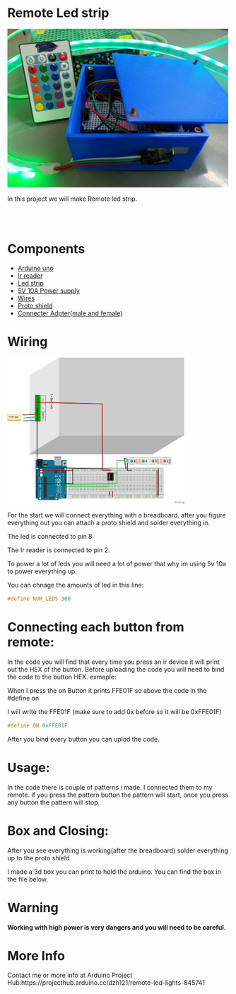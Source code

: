  <h1>Remote Led strip</h1>
 <img src="Remote-led.jpeg" width=500 highet=500>
 <p>In this project we will make Remote led strip.</p>
 <br>
 <br>
 <h1>Components</h1>
 <ul>
 <li><a href="https://store.arduino.cc/products/arduino-uno-rev3/">Arduino uno</a></li>
 <li><a href="https://www.newark.com/vishay/tsop38238/ir-receiver-45m-through-hole/dp/02P9885?COM=ref_hackster&CMP=Hackster-NA-project-05ffde-May-22">Ir reader</a></li>
 <li><a href="https://www.newark.com/adafruit/1507/light-strip-length-1m/dp/26Y8461?COM=ref_hackster">Led strip</a></li>
 <li><a href="https://www.amazon.com/DIGISHUO-Transformer-Switching-Converter-Security/dp/B098RPTWF2/ref=sr_1_11?keywords=power%2Bsupply%2B5V%2B10A&qid=1651676536&sr=8-11&th=1">5V 10A Power supply</a></li>
 <li><a href="https://www.newark.com/stellar-labs/24-14687/kit-contents-eight-25-ft-spools/dp/44AC9034?COM=ref_hackster">Wires</a></li>
  <li><a href="https://store.arduino.cc/products/proto-shield-rev3-uno-size">Proto shield</a></li>
  <li><a href="https://www.newark.com/seco-larm/ca-161t/adapter-dc-plug-terminal-block/dp/13T1949?COM=ref_hackster">Connecter Adpter(male and female)</a></li>
  </ul>
 <h1>Wiring</h1>
 
 <img src="Schematics/led strip_bb.png" width=400 highet=400/>
  
  <p>For the start we will connect everything with a breadboard. after you figure everything out you can attach a proto shield and solder everything in.

The led is connected to pin 8

The Ir reader is connected to pin 2.

To power a lot of leds you will need a lot of power that why im using 5v 10a to power everything up.

You can chnage the amounts of led in this line:</p>
```c++
#define NUM_LEDS 300
```
  
<h1>Connecting each button from remote:</h1>
<p>In the code you will find that every time you press an ir device it will print out the HEX of the button. Before uploading the code you will need to bind the code to the button HEX. exmaple:

When I press the on Button it prints FFE01F so above the code in the #define on

I will write the FFE01F (make sure to add 0x before so it will be 0xFFE01F)</p>
```c++
#define ON 0xFFE01F
```
<p>After you bind every button you can uplod the code.</p>
<h1>Usage:</h1>
<p>In the code there is couple of patterns i made. I connected them to my remote. if you press the pattern button the pattern will start, once you press any button the pattern will stop.</p>
<h1>Box and Closing:</h1>
<p>After you see everything is working(after the breadboard) solder everything up to the proto shield

I made a 3d box you can print to hold the arduino. You can find the box in the file below.</p> 
<h1>Warning</h1>
<p><b>Working with high power is very dangers and you will need to be careful.
</b></p>
<h1>More Info</h1>
<p>Contact me or more info at Arduino Project Hub:https://projecthub.arduino.cc/dzh121/remote-led-lights-845741</p>

